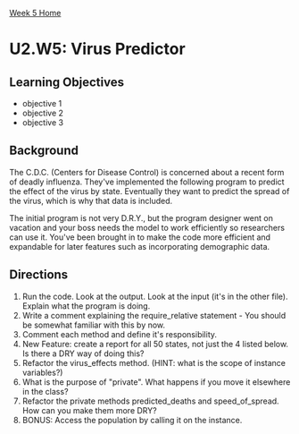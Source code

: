 [Week 5 Home](./)

# U2.W5: Virus Predictor


## Learning Objectives
- objective 1
- objective 2
- objective 3

## Background

The C.D.C. (Centers for Disease Control) is concerned about a recent form of deadly influenza. They've implemented the following program to predict the effect of the virus by state. Eventually they want to predict the spread of the virus, which is why that data is included.

The initial program is not very D.R.Y., but the program designer went on vacation and your boss needs the model to work efficiently so researchers can use it. You've been brought in to make the code more efficient and expandable for later features such as incorporating demographic data. 


## Directions
 
1. Run the code.  Look at the output.  Look at the input (it's in the other file).  Explain what the program is doing.
2. Write a comment explaining the require_relative statement - You should be somewhat familiar with this by now.
3. Comment each method and define it's responsibility.
4. New Feature: create a report for all 50 states, not just the 4 listed below.  Is there a DRY way of doing this?
5. Refactor the virus_effects method.  (HINT: what is the scope of instance variables?)
6. What is the purpose of "private". What happens if you move it elsewhere in the class?
7. Refactor the private methods predicted_deaths and speed_of_spread.  How can you make them more DRY?
8. BONUS: Access the population by calling it on the instance.